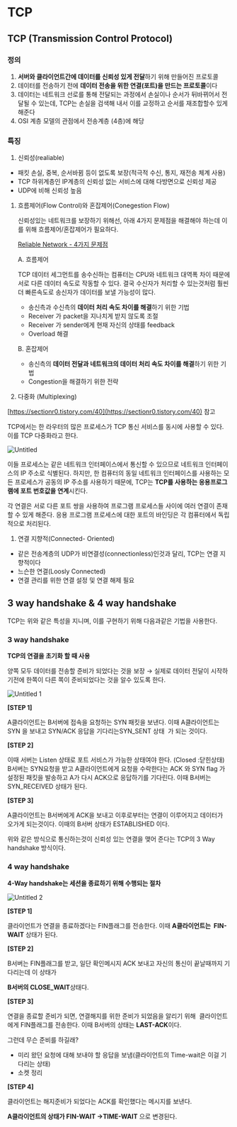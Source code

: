# TCP

## TCP (Transmission Control Protocol)

### 정의

1. **서버와 클라이언트간에 데이터를 신뢰성 있게 전달**하기 위해 만들어진 프로토콜
2. 데이터를 전송하기 전에 **데이터 전송을 위한 연결(포트)을 만드는 프로토콜**이다
3. 데이터는 네트워크 선로를 통해 전달되는 과정에서 손실이나 순서가 뒤바뀌어서 전달될 수 있는데, TCP는 손실을 검색해 내서 이를 교정하고 순서를 재조합할수 있게 해준다
4. OSI 계층 모델의 관점에서 전송계층 (4층)에 해당

### 특징

1. 신뢰성(realiable)
- 패킷 손실, 중복, 순서바뀜 등이 없도록 보장(적극적 수신, 통지, 재전송 체계 사용)
- TCP 하위계층인 IP계층의 신뢰성 없는 서비스에 대해 다방면으로 신뢰성 제공
- UDP에 비해 신뢰성 높음
1. 흐름제어(Flow Control)와 혼잡제어(Conegestion Flow)
    
    신뢰성있는 네트워크를 보장하기 위해선, 아래 4가지 문제점을 해결해야 하는데 이를 위해 흐름제어/혼잡제어가 필요하다.
    
    [Reliable Network - 4가지 문제점](https://www.notion.so/147acd7b15c64775bb1025727b66917d)
    
    A. 흐름제어
    
    TCP 데이터 세그먼트를 송수신하는 컴퓨터는 CPU와 네트워크 대역폭 차이 때문에 서로 다른 데이터 속도로 작동할 수 있다. 결국 수신자가 처리할 수 있는것처럼 훨씬 더 빠른속도로 송신자가 데이터를 보낼 가능성이 많다.
    
    - 송신측과 수신측의 **데이터 처리 속도 차이를 해결**하기 위한 기법
    - Receiver 가 packet을 지나치게 받지 않도록 조절
    - Receiver 가 sender에게 현재 자신의 상태를 feedback
    - Overload 해결
    
    B. 혼잡제어
    
    - 송신측의 **데이터 전달과 네트워크의 데이터 처리 속도 차이를 해결**하기 위한 기법
    - Congestion을 해결하기 위한 전략
    
2. 다중화 (Multiplexing)

[https://sectionr0.tistory.com/40](https://sectionr0.tistory.com/40) 참고

TCP에서는 한 라우터의 많은 프로세스가 TCP 통신 서비스를 동시에 사용할 수 있다. 이를 TCP 다중화라고 한다. 

![Untitled](https://user-images.githubusercontent.com/71022555/145075669-dcdd44c8-9bc5-4e16-bc82-693a8be5381d.png)

이들 프로세스는 같은 네트워크 인터페이스에서 통신할 수 있으므로 네트워크 인터페이스의 IP 주소로 식별된다. 하지만, 한 컴퓨터의 동일 네트워크 인터페이스를 사용하는 모든 프로세스가 공동의 IP 주소를 사용하기 때문에, TCP는 **TCP를 사용하는 응용프로그램에 포트 번호값을 연계**시킨다. 

각 연결은 서로 다른 포트 쌍을 사용하여 프로그램 프로세스들 사이에 여러 연결이 존재할 수 있게 해준다. 응용 프로그램 프로세스에 대한 포트의 바인딩은 각 컴퓨터에서 독립적으로 처리된다.

1. 연결 지향적(Connected- Oriented)
- 같은 전송계층의 UDP가 비연결성(connectionless)인것과 달리, TCP는 연결 지향적이다
- 느슨한 연결(Loosly Connected)
- 연결 관리를 위한 연결 설정 및 연결 해제 필요

## 3 way handshake & 4 way handshake

TCP는 위와 같은 특성을 지니며, 이를 구현하기 위해 다음과같은 기법을 사용한다.

### 3 way handshake

**TCP의 연결을 초기화 할 때 사용**

양쪽 모두 데이터를 전송할 준비가 되었다는 것을 보장 → 실제로 데이터 전달이 시작하기전에 한쪽이 다른 쪽이 준비되었다는 것을 알수 있도록 한다.

![Untitled 1](https://user-images.githubusercontent.com/71022555/145075684-70453eff-926b-44d0-b397-c09edd394b1a.png)

**[STEP 1]**

A클라이언트는 B서버에 접속을 요청하는 SYN 패킷을 보낸다. 이때 A클라이언트는 SYN 을 보내고 SYN/ACK 응답을 기다리는SYN_SENT 상태  가 되는 것이다.

**[STEP 2]**

이때 서버는 Listen 상태로 포트 서비스가 가능한 상태여야 한다. (Closed :닫힌상태) B서버는 SYN요청을 받고 A클라이언트에게 요청을 수락한다는 ACK 와 SYN flag 가 설정된 패킷을 발송하고 A가 다시 ACK으로 응답하기를 기다린다. 이때 B서버는 SYN_RECEIVED 상태가 된다.

**[STEP 3]**

A클라이언트는 B서버에게 ACK을 보내고 이후로부터는 연결이 이루어지고 데이터가 오가게 되는것이다. 이때의 B서버 상태가 ESTABLISHED 이다.

위와 같은 방식으로 통신하는것이 신뢰성 있는 연결을 맺어 준다는 TCP의 3 Way handshake 방식이다.

### 4 way handshake

**4-Way handshake는 세션을 종료하기 위해 수행되는 절차**

![Untitled 2](https://user-images.githubusercontent.com/71022555/145075691-d2457119-5927-4af5-89ce-3a91e6d82978.png)

**[STEP 1]**

클라이언트가 연결을 종료하겠다는 FIN플래그를 전송한다. 이때 **A클라이언트는  FIN-WAIT** 상태가 된다.

**[STEP 2]**

B서버는 FIN플래그를 받고, 일단 확인메시지 ACK 보내고 자신의 통신이 끝날때까지 기다리는데 이 상태가

**B서버의 CLOSE_WAIT**상태다.

**[STEP 3]**

연결을 종료할 준비가 되면, 연결해지를 위한 준비가 되었음을 알리기 위해  클라이언트에게 FIN플래그를 전송한다. 이때 B서버의 상태는 **LAST-ACK**이다.

그런데 무슨 준비를 하길래?

- 미리 왔던 요청에 대해 보내야 할 응답을 보냄(클라이언트의 Time-wait은 이걸 기다리는 상태)
- 소켓 정리

**[STEP 4]**

클라이언트는 해지준비가 되었다는 ACK를 확인했다는 메시지를 보낸다.

**A클라이언트의 상태가 FIN-WAIT ->TIME-WAIT** 으로 변경된다.